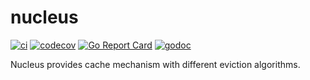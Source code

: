 # nucleus

[![ci](https://github.com/SemihBKGR/nucleus/actions/workflows/ci.yml/badge.svg)](https://github.com/SemihBKGR/nucleus/actions/workflows/ci.yml)
[![codecov](https://codecov.io/gh/SemihBKGR/nucleus/branch/master/graph/badge.svg?token=PIQ268M0VC)](https://codecov.io/gh/SemihBKGR/nucleus)
[![Go Report Card](https://goreportcard.com/badge/github.com/SemihBKGR/nucleus)](https://goreportcard.com/report/github.com/SemihBKGR/nucleus)
[![godoc](https://godoc.org/github.com/SemihBKGR/nucleus?status.png)](https://pkg.go.dev/github.com/SemihBKGR/nucleus)

Nucleus provides cache mechanism with different eviction algorithms.
